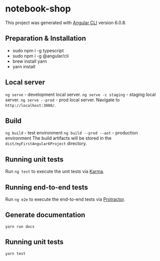 # notebook-shop

This project was generated with [Angular CLI](https://github.com/angular/angular-cli) version 6.0.8.

## Preparation & Installation
  - sudo npm i -g typescript
  - sudo npm i -g @angular/cli
  - brew install yarn
  - yarn install

## Local server
`ng serve` - development local server.
`ng serve -c staging` - staging local server.
`ng serve --prod` - prod local server.
Navigate to `http://localhost:3000/`.

## Build
`ng build` - test environment
`ng build --prod --aot` - production environment
The build artifacts will be stored in the `dist/myFirstAngular6Project` directory.

## Running unit tests
Run `ng test` to execute the unit tests via [Karma](https://karma-runner.github.io).

## Running end-to-end tests
Run `ng e2e` to execute the end-to-end tests via [Protractor](http://www.protractortest.org/).

## Generate documentation
`yarn run docs`

## Running unit tests
`yarn test`